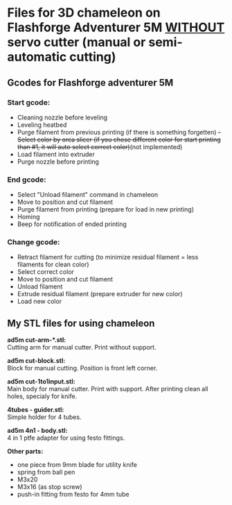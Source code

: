 # Files for 3D chameleon on Flashforge Adventurer 5M <ins>WITHOUT</ins> servo cutter (manual or semi-automatic cutting)
## Gcodes for Flashforge adventurer 5M
### Start gcode:
- Cleaning nozzle before leveling
- Leveling heatbed
- Purge filament from previous printing (if there is something forgetten)
~~- Select color by orca slicer (if you chose different color for start printing than #1, it will auto select correct color)~~(not implemented)
- Load filament into extruder
- Purge nozzle before printing

### End gcode:
- Select "Unload filament" command in chameleon
- Move to position and cut filament
- Purge filament from printing (prepare for load in new printing)
- Homing
- Beep for notification of ended printing

### Change gcode:
- Retract filament for cutting (to minimize residual filament = less filaments for clean color)
- Select correct color
- Move to position and cut filament
- Unload filament
- Extrude residual filament (prepare extruder for new color)
- Load new color

  
## My STL files for using chameleon
**ad5m cut-arm-*.stl:**\
Cutting arm for manual cutter. Print without support.

**ad5m cut-block.stl:**\
Block for manual cutting. Position is front left corner.

**ad5m cut-1to1input.stl:**\
Main body for manual cutter. Print with support. After printing clean all holes, specialy for knife.

**4tubes - guider.stl:**\
Simple holder for 4 tubes.

**ad5m 4n1 - body.stl:**\
4 in 1 ptfe adapter for using festo fittings.


**Other parts:**
- one piece from 9mm blade for utility knife
- spring from ball pen
- M3x20 
- M3x16 (as stop screw) 
- push-in fitting from festo for 4mm tube



